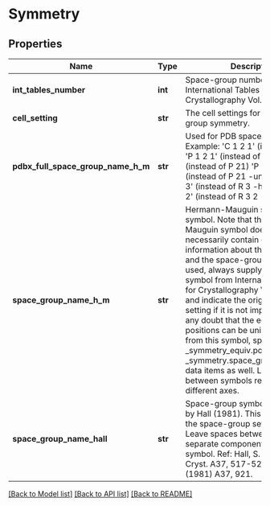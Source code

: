 # Symmetry

## Properties
Name | Type | Description | Notes
------------ | ------------- | ------------- | -------------
**int_tables_number** | **int** | Space-group number from International Tables for Crystallography  Vol. A (2002). | [optional] 
**cell_setting** | **str** | The cell settings for this space-group symmetry. | [optional] 
**pdbx_full_space_group_name_h_m** | **str** | Used for PDB space group:   Example: &#x27;C 1 2 1&#x27;  (instead of C 2)           &#x27;P 1 2 1&#x27;  (instead of P 2)           &#x27;P 1 21 1&#x27; (instead of P 21)           &#x27;P 1 1 21&#x27; (instead of P 21 -unique C axis)           &#x27;H 3&#x27;      (instead of R 3   -hexagonal)           &#x27;H 3 2&#x27;    (instead of R 3 2 -hexagonal) | [optional] 
**space_group_name_h_m** | **str** | Hermann-Mauguin space-group symbol. Note that the  Hermann-Mauguin symbol does not necessarily contain complete  information about the symmetry and the space-group origin. If  used, always supply the FULL symbol from International Tables  for Crystallography Vol. A (2002) and indicate the origin and  the setting if it is not implicit. If there is any doubt that  the equivalent positions can be uniquely deduced from this  symbol, specify the  _symmetry_equiv.pos_as_xyz or  _symmetry.space_group_name_Hall  data items as well. Leave  spaces between symbols referring to  different axes. | [optional] 
**space_group_name_hall** | **str** | Space-group symbol as described by Hall (1981). This symbol  gives the space-group setting explicitly. Leave spaces between  the separate components of the symbol.   Ref: Hall, S. R. (1981). Acta Cryst. A37, 517-525; erratum  (1981) A37, 921. | [optional] 

[[Back to Model list]](../README.md#documentation-for-models) [[Back to API list]](../README.md#documentation-for-api-endpoints) [[Back to README]](../README.md)

